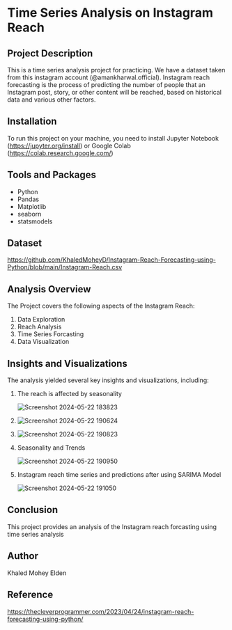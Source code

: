 # Time Series Analysis on Instagram Reach

## Project Description

This is a time series analysis project for practicing. We have a dataset taken from this instagram account (@amankharwal.official). 
Instagram reach forecasting is the process of predicting the number of people that an Instagram post, story, or other content will be reached, based on historical data and various other factors.

## Installation

To run this project on your machine, you need to install Jupyter Notebook (https://jupyter.org/install) or Google Colab (https://colab.research.google.com/)

## Tools and Packages

- Python
- Pandas
- Matplotlib
- seaborn
- statsmodels

## Dataset

https://github.com/KhaledMoheyD/Instagram-Reach-Forecasting-using-Python/blob/main/Instagram-Reach.csv

## Analysis Overview

The Project covers the following aspects of the Instagram Reach:
1. Data Exploration
2. Reach Analysis
3. Time Series Forcasting
4. Data Visualization

## Insights and Visualizations

The analysis yielded several key insights and visualizations, including:

1. The reach is affected by seasonality

   ![Screenshot 2024-05-22 183823](https://github.com/KhaledMoheyD/Instagram-Reach-Forecasting-using-Python/assets/38184987/44f51da6-6271-4796-a8bd-94db4cb10e79)

2. ![Screenshot 2024-05-22 190624](https://github.com/KhaledMoheyD/Instagram-Reach-Forecasting-using-Python/assets/38184987/db8feaf9-77cb-4c17-af69-1e4f763f7fe0)
3. ![Screenshot 2024-05-22 190823](https://github.com/KhaledMoheyD/Instagram-Reach-Forecasting-using-Python/assets/38184987/ee4b0deb-3e6d-45c4-9c18-54815f94471b)
4. Seasonality and Trends

   ![Screenshot 2024-05-22 190950](https://github.com/KhaledMoheyD/Instagram-Reach-Forecasting-using-Python/assets/38184987/a38783bf-1b4b-4434-be28-e1b595fd74d8)
4. Instagram reach time series and predictions after using SARIMA Model

   ![Screenshot 2024-05-22 191050](https://github.com/KhaledMoheyD/Instagram-Reach-Forecasting-using-Python/assets/38184987/47cdd43e-d503-43ce-ab77-0881e09b9c5f)

## Conclusion
   This project provides an analysis of the Instagram reach forcasting using time series analysis
## Author
 Khaled Mohey Elden

## Reference
https://thecleverprogrammer.com/2023/04/24/instagram-reach-forecasting-using-python/
